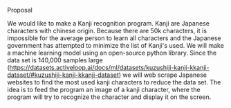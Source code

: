 Proposal 

We would like to make a Kanji recognition program. Kanji are Japanese characters with chinese origin. Because there are 50k characters, it is impossible for the average person to learn all characters and the Japanese government has attempted to minimize the list of Kanji's used. 
We will make a machine learning model using an open-source python library. Since the data set is 140,000 samples large (https://datasets.activeloop.ai/docs/ml/datasets/kuzushiji-kanji-kkanji-dataset/#kuzushiji-kanji-kkanji-dataset) we will web scrape Japanese websites to find the most used kanji characters to reduce the data set. The idea is to feed the program an image of a kanji character, where the program will try to recognize the character and display it on the screen.
